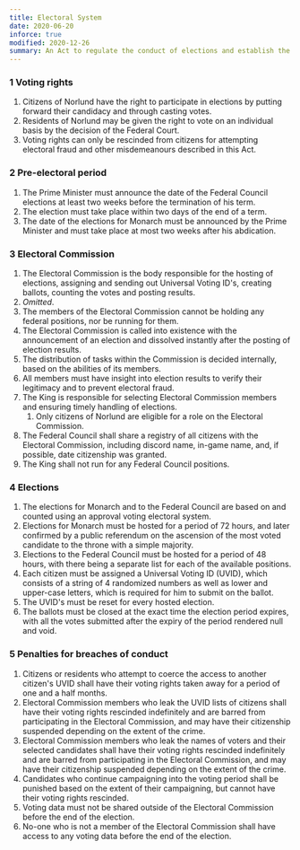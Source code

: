 ```yaml
---
title: Electoral System
date: 2020-06-20
inforce: true
modified: 2020-12-26
summary: An Act to regulate the conduct of elections and establish the Electoral Commission.
---
```


### 1 Voting rights

1. Citizens of Norlund have the right to participate in elections by putting forward their candidacy and through casting votes.
2. Residents of Norlund may be given the right to vote on an individual basis by the decision of the Federal Court.
3. Voting rights can only be rescinded from citizens for attempting electoral fraud and other misdemeanours described in this Act.

### 2 Pre-electoral period

1. The Prime Minister must announce the date of the Federal Council elections at least two weeks before the termination of his term.
2. The election must take place within two days of the end of a term.
3. The date of the elections for Monarch must be announced by the Prime Minister and must take place at most two weeks after his abdication.

### 3 Electoral Commission

1. The Electoral Commission is the body responsible for the hosting of elections, assigning and sending out Universal Voting ID's, creating ballots, counting the votes and posting results.
2. *Omitted*.
3. The members of the Electoral Commission cannot be holding any federal positions, nor be running for them.
4. The Electoral Commission is called into existence with the announcement of an election and dissolved instantly after the posting of election results.
5. The distribution of tasks within the Commission is decided internally, based on the abilities of its members.
6. All members must have insight into election results to verify their legitimacy and to prevent electoral fraud.
7. The King is responsible for selecting Electoral Commission members and ensuring timely handling of elections.
    1. Only citizens of Norlund are eligible for a role on the Electoral Commission.
8. The Federal Council shall share a registry of all citizens with the Electoral Commission, including discord name, in-game name, and, if possible, date citizenship was granted.
9. The King shall not run for any Federal Council positions.

### 4 Elections

1. The elections for Monarch and to the Federal Council are based on and counted using an approval voting electoral system.
2. Elections for Monarch must be hosted for a period of 72 hours, and later confirmed by a public referendum on the ascension of the most voted candidate to the throne with a simple majority.
3. Elections to the Federal Council must be hosted for a period of 48 hours, with there being a separate list for each of the available positions.
4. Each citizen must be assigned a Universal Voting ID (UVID), which consists of a string of 4 randomized numbers as well as lower and upper-case letters, which is required for him to submit on the ballot.
5. The UVID's must be reset for every hosted election.
6. The ballots must be closed at the exact time the election period expires, with all the votes submitted after the expiry of the period rendered null and void.

### 5 Penalties for breaches of conduct

1. Citizens or residents who attempt to coerce the access to another citizen's UVID shall have their voting rights taken away for a period of one and a half months.
2. Electoral Commission members who leak the UVID lists of citizens shall have their voting rights rescinded indefinitely and are barred from participating in the Electoral Commission, and may have their citizenship suspended depending on the extent of the crime.
3. Electoral Commission members who leak the names of voters and their selected candidates shall have their voting rights rescinded indefinitely and are barred from participating in the Electoral Commission, and may have their citizenship suspended depending on the extent of the crime.
4. Candidates who continue campaigning into the voting period shall be punished based on the extent of their campaigning, but cannot have their voting rights rescinded.
5. Voting data must not be shared outside of the Electoral Commission before the end of the election.
6. No-one who is not a member of the Electoral Commission shall have access to any voting data before the end of the election.